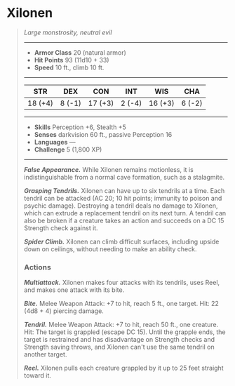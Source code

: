 # Xilonen
>*Large monstrosity, neutral evil*
>___
>- **Armor Class** 20 (natural armor)
>- **Hit Points** 93 (11d10 + 33)
>- **Speed** 10 ft., climb 10 ft.
>___
>|STR|DEX|CON|INT|WIS|CHA|
>|:---:|:---:|:---:|:---:|:---:|:---:|
>|18 (+4)|8 (-1)|17 (+3)|2 (-4)|16 (+3)|6 (-2)|
>___
>- **Skills** Perception +6, Stealth +5
>- **Senses** darkvision 60 ft., passive Perception 16
>- **Languages** —
>- **Challenge** 5 (1,800 XP)
>___
>***False Appearance.*** While Xilonen remains motionless, it is indistinguishable from a normal cave formation, such as a stalagmite.  
>
>***Grasping Tendrils.*** Xilonen can have up to six tendrils at a time. Each tendril can be attacked (AC 20; 10 hit points; immunity to poison and psychic damage). Destroying a tendril deals no damage to Xilonen, which can extrude a replacement tendril on its next turn. A tendril can also be broken if a creature takes an action and succeeds on a DC 15 Strength check against it.  
>
>***Spider Climb.*** Xilonen can climb difficult surfaces, including upside down on ceilings, without needing to make an ability check.  
>
>### Actions
>***Multiattack.*** Xilonen makes four attacks with its tendrils, uses Reel, and makes one attack with its bite.  
>
>***Bite.*** Melee Weapon Attack: +7 to hit, reach 5 ft., one target. Hit: 22 (4d8 + 4) piercing damage.  
>
>***Tendril.*** Melee Weapon Attack: +7 to hit, reach 50 ft., one creature. Hit: The target is grappled (escape DC 15). Until the grapple ends, the target is restrained and has disadvantage on Strength checks and Strength saving throws, and Xilonen can't use the same tendril on another target.  
>
>***Reel.*** Xilonen pulls each creature grappled by it up to 25 feet straight toward it.